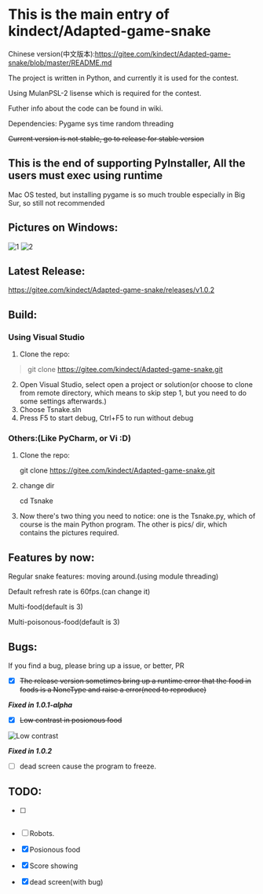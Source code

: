 # This is the main entry of kindect/Adapted-game-snake
Chinese version(中文版本):https://gitee.com/kindect/Adapted-game-snake/blob/master/README.md

The project is written in Python, and currently it is used for the contest.

Using MulanPSL-2 lisense which is required for the contest.

Futher info about the code can be found in wiki.

Dependencies: Pygame sys time random threading

~~Current version is not stable, go to release for stable version~~

## This is the end of supporting PyInstaller, All the users must exec using runtime

Mac OS tested, but installing pygame is so much trouble especially in Big Sur, so still not recommended

## Pictures on Windows:
![1](https://images.gitee.com/uploads/images/2020/0802/144029_0eec6591_6537938.png "Screenshot (4).png")
![2](https://images.gitee.com/uploads/images/2020/0802/144046_36e1e283_6537938.png "Screenshot (5).png")
## Latest Release:
https://gitee.com/kindect/Adapted-game-snake/releases/v1.0.2


## Build:
### Using Visual Studio
1. Clone the repo:
> git clone https://gitee.com/kindect/Adapted-game-snake.git
2. Open Visual Studio, select open a project or solution(or choose to clone from remote directory, which means to skip step 1, but you need to do some settings afterwards.)
3. Choose Tsnake.sln
4. Press F5 to start debug, Ctrl+F5 to run without debug

###  Others:(Like PyCharm, or Vi :D)
1. Clone the repo:

	git clone https://gitee.com/kindect/Adapted-game-snake.git

2. change dir

	cd Tsnake

3. Now there's two thing you need to notice: one is the Tsnake.py, which of course is the main Python program. The other is pics/ dir, which contains the pictures required.

## Features by now:
Regular snake features: moving around.(using module threading)

Default refresh rate is 60fps.(can change it)

Multi-food(default is 3)

Multi-poisonous-food(default is 3)

## Bugs:
If you find a bug, please bring up a issue, or better, PR
* [x] ~~The release version sometimes bring up a runtime error that the food in foods is a NoneType and raise a error(need to reproduce)~~

***Fixed in 1.0.1-alpha***

* [x] ~~Low contrast in posionous food~~

![Low contrast](https://images.gitee.com/uploads/images/2020/0802/150242_ec74553b_6537938.png "Capture.PNG")

***Fixed in 1.0.2***

* [ ] dead screen cause the program to freeze.

## TODO:
* [ ] ~~~Multi-player(offline)~~~(abondoned)

* [ ] Robots.

* [x] Posionous food

* [x] Score showing

* [x] dead screen(with bug)